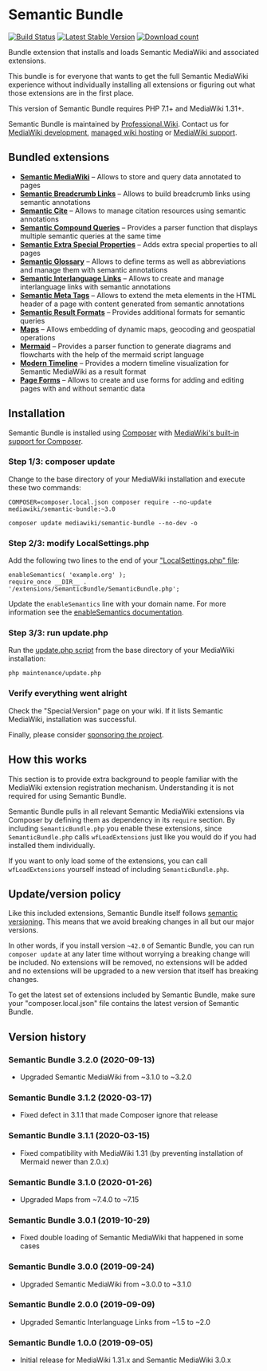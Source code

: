 # Semantic Bundle

[![Build Status](https://travis-ci.org/ProfessionalWiki/SemanticBundle.svg?branch=master)](https://travis-ci.org/ProfessionalWiki/SemanticBundle)
[![Latest Stable Version](https://poser.pugx.org/mediawiki/semantic-bundle/version.png)](https://packagist.org/packages/mediawiki/semantic-bundle)
[![Download count](https://poser.pugx.org/mediawiki/semantic-bundle/d/total.png)](https://packagist.org/packages/mediawiki/semantic-bundle)

Bundle extension that installs and loads Semantic MediaWiki and associated extensions.

This bundle is for everyone that wants to get the full Semantic MediaWiki experience without
individually installing all extensions or figuring out what those extensions are in the first place.

This version of Semantic Bundle requires PHP 7.1+ and MediaWiki 1.31+.

Semantic Bundle is maintained by [Professional.Wiki]. Contact us for [MediaWiki development], [managed wiki hosting] or [MediaWiki support].

## Bundled extensions

* **[Semantic MediaWiki](https://www.mediawiki.org/wiki/Extension:Semantic_MediaWiki)** – Allows to store and query data annotated to pages 
* **[Semantic Breadcrumb Links](https://www.mediawiki.org/wiki/Extension:Semantic_Breadcrumb_Links)** – Allows to build breadcrumb links using semantic annotations
* **[Semantic Cite](https://www.mediawiki.org/wiki/Extension:Semantic_Cite)** – Allows to manage citation resources using semantic annotations
* **[Semantic Compound Queries](https://www.mediawiki.org/wiki/Extension:Semantic_Compound_Queries)** – Provides a parser function that displays multiple semantic queries at the same time
* **[Semantic Extra Special Properties](https://www.mediawiki.org/wiki/Extension:Semantic_Extra_Special_Properties)** – Adds extra special properties to all pages
* **[Semantic Glossary](https://www.mediawiki.org/wiki/Extension:Semantic_Glossary)** – Allows to define terms as well as abbreviations and manage them with semantic annotations
* **[Semantic Interlanguage Links](https://www.mediawiki.org/wiki/Extension:Semantic_Interlanguage_Links)** – Allows to create and manage interlanguage links with semantic annotations
* **[Semantic Meta Tags](https://www.mediawiki.org/wiki/Extension:Semantic_Meta_Tags)** – Allows to extend the meta elements in the HTML header of a page with content generated from semantic annotations
* **[Semantic Result Formats](https://www.mediawiki.org/wiki/Extension:Semantic_Result_Formats)** – Provides additional formats for semantic queries
* **[Maps](https://www.mediawiki.org/wiki/Extension:Maps)** – Allows embedding of dynamic maps, geocoding and geospatial operations
* **[Mermaid](https://www.mediawiki.org/wiki/Extension:Mermaid)** – Provides a parser function to generate diagrams and flowcharts with the help of the mermaid script language
* **[Modern Timeline](https://www.mediawiki.org/wiki/Extension:Modern_Timeline)** – Provides a modern timeline visualization for Semantic MediaWiki as a result format
* **[Page Forms](https://www.mediawiki.org/wiki/Extension:Page_Forms)** – Allows to create and use forms for adding and editing pages with and without semantic data

## Installation

Semantic Bundle is installed using [Composer](https://getcomposer.org) with
[MediaWiki's built-in support for Composer](https://www.mediawiki.org/wiki/Composer).

### Step 1/3: composer update

Change to the base directory of your MediaWiki installation and execute these two commands:

    COMPOSER=composer.local.json composer require --no-update mediawiki/semantic-bundle:~3.0

    composer update mediawiki/semantic-bundle --no-dev -o
  
### Step 2/3: modify LocalSettings.php

Add the following two lines to the end of your
["LocalSettings.php" file](https://www.mediawiki.org/wiki/Manual:LocalSettings.php):

    enableSemantics( 'example.org' );
    require_once __DIR__ . '/extensions/SemanticBundle/SemanticBundle.php';

Update the `enableSemantics` line with your domain name.
For more information see the
[enableSemantics documentation](https://www.semantic-mediawiki.org/wiki/Help:EnableSemantics).

### Step 3/3: run update.php

Run the [update.php script](https://www.mediawiki.org/wiki/Manual:Update.php)
from the base directory of your MediaWiki installation: 

    php maintenance/update.php

### Verify everything went alright

Check the "Special:Version" page on your wiki. If it lists Semantic MediaWiki, installation was successful. 

Finally, please consider [sponsoring the project].

## How this works

This section is to provide extra background to people familiar with the MediaWiki
extension registration mechanism. Understanding it is not required for using Semantic Bundle.

Semantic Bundle pulls in all relevant Semantic MediaWiki extensions via Composer by defining
them as dependency in its `require` section. By including `SemanticBundle.php` you enable these
extensions, since `SemanticBundle.php` calls `wfLoadExtensions` just like you would do if you
had installed them individually.

If you want to only load some of the extensions, you can call `wfLoadExtensions` yourself instead
of including `SemanticBundle.php`.

## Update/version policy

Like this included extensions, Semantic Bundle itself follows [semantic versioning](https://semver.org/).
This means that we avoid breaking changes in all but our major versions.

In other words, if you install version `~42.0` of Semantic Bundle, you can run `composer update` at any
later time without worrying a breaking change will be included. No extensions will be removed, no extensions
will be added and no extensions will be upgraded to a new version that itself has breaking changes.

To get the latest set of extensions included by Semantic Bundle, make sure your "composer.local.json"
file contains the latest version of Semantic Bundle.

## Version history

### Semantic Bundle 3.2.0 (2020-09-13)

* Upgraded Semantic MediaWiki from ~3.1.0 to ~3.2.0

### Semantic Bundle 3.1.2 (2020-03-17)

* Fixed defect in 3.1.1 that made Composer ignore that release

### Semantic Bundle 3.1.1 (2020-03-15)

* Fixed compatibility with MediaWiki 1.31 (by preventing installation of Mermaid newer than 2.0.x)

### Semantic Bundle 3.1.0 (2020-01-26)

* Upgraded Maps from ~7.4.0 to ~7.15

### Semantic Bundle 3.0.1 (2019-10-29)

* Fixed double loading of Semantic MediaWiki that happened in some cases

### Semantic Bundle 3.0.0 (2019-09-24)

* Upgraded Semantic MediaWiki from ~3.0.0 to ~3.1.0

### Semantic Bundle 2.0.0 (2019-09-09)

* Upgraded Semantic Interlanguage Links from ~1.5 to ~2.0

### Semantic Bundle 1.0.0 (2019-09-05)

* Initial release for MediaWiki 1.31.x and Semantic MediaWiki 3.0.x

[Professional.Wiki]: https://professional.wiki
[sponsoring the project]: https://github.com/sponsors/JeroenDeDauw
[MediaWiki development]: https://professional.wiki/en/mediawiki-development
[managed wiki hosting]: https://professional.wiki/en/hosting
[MediaWiki support]: https://professional.wiki/en/support
